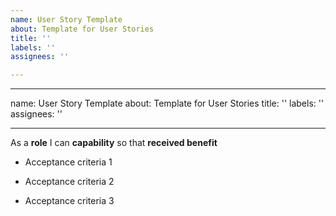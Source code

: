 ```yaml
---
name: User Story Template
about: Template for User Stories
title: ''
labels: ''
assignees: ''

---
```


---
name: User Story Template
about: Template for User Stories
title: ''
labels: ''
assignees: ''

---

As a **role** I can **capability** so that **received benefit**

- Acceptance criteria 1

- Acceptance criteria 2

- Acceptance criteria 3

